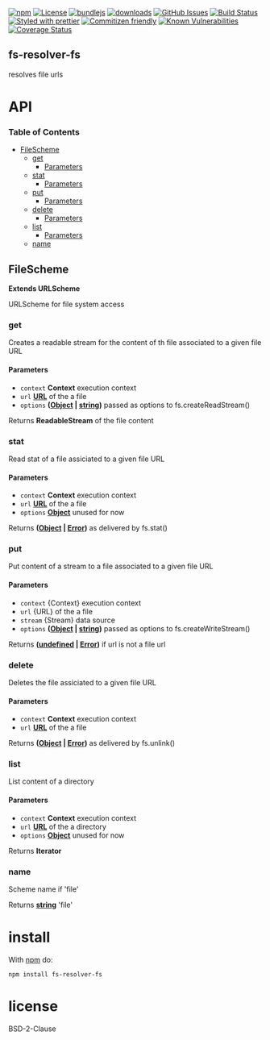 [![npm](https://img.shields.io/npm/v/fs-resolver-fs.svg)](https://www.npmjs.com/package/fs-resolver-fs)
[![License](https://img.shields.io/badge/License-0BSD-blue.svg)](https://spdx.org/licenses/0BSD.html)
[![bundlejs](https://deno.bundlejs.com/?q=fs-resolver-fs\&badge=detailed)](https://bundlejs.com/?q=fs-resolver-fs)
[![downloads](http://img.shields.io/npm/dm/fs-resolver-fs.svg?style=flat-square)](https://npmjs.org/package/fs-resolver-fs)
[![GitHub Issues](https://img.shields.io/github/issues/arlac77/fs-resolver-fs.svg?style=flat-square)](https://github.com/arlac77/fs-resolver-fs/issues)
[![Build Status](https://img.shields.io/endpoint.svg?url=https%3A%2F%2Factions-badge.atrox.dev%2Farlac77%2Ffs-resolver-fs%2Fbadge\&style=flat)](https://actions-badge.atrox.dev/arlac77/fs-resolver-fs/goto)
[![Styled with prettier](https://img.shields.io/badge/styled_with-prettier-ff69b4.svg)](https://github.com/prettier/prettier)
[![Commitizen friendly](https://img.shields.io/badge/commitizen-friendly-brightgreen.svg)](http://commitizen.github.io/cz-cli/)
[![Known Vulnerabilities](https://snyk.io/test/github/arlac77/fs-resolver-fs/badge.svg)](https://snyk.io/test/github/arlac77/fs-resolver-fs)
[![Coverage Status](https://coveralls.io/repos/arlac77/fs-resolver-fs/badge.svg)](https://coveralls.io/github/arlac77/fs-resolver-fs)

## fs-resolver-fs

resolves file urls

# API

<!-- Generated by documentation.js. Update this documentation by updating the source code. -->

### Table of Contents

*   [FileScheme](#filescheme)
    *   [get](#get)
        *   [Parameters](#parameters)
    *   [stat](#stat)
        *   [Parameters](#parameters-1)
    *   [put](#put)
        *   [Parameters](#parameters-2)
    *   [delete](#delete)
        *   [Parameters](#parameters-3)
    *   [list](#list)
        *   [Parameters](#parameters-4)
    *   [name](#name)

## FileScheme

**Extends URLScheme**

URLScheme for file system access

### get

Creates a readable stream for the content of th file associated to a given file URL

#### Parameters

*   `context` **Context** execution context
*   `url` **[URL](https://developer.mozilla.org/docs/Web/API/URL/URL)** of the a file
*   `options` **([Object](https://developer.mozilla.org/docs/Web/JavaScript/Reference/Global_Objects/Object) | [string](https://developer.mozilla.org/docs/Web/JavaScript/Reference/Global_Objects/String))** passed as options to fs.createReadStream()

Returns **ReadableStream** of the file content

### stat

Read stat of a file assiciated to a given file URL

#### Parameters

*   `context` **Context** execution context
*   `url` **[URL](https://developer.mozilla.org/docs/Web/API/URL/URL)** of the a file
*   `options` **[Object](https://developer.mozilla.org/docs/Web/JavaScript/Reference/Global_Objects/Object)** unused for now

Returns **([Object](https://developer.mozilla.org/docs/Web/JavaScript/Reference/Global_Objects/Object) | [Error](https://developer.mozilla.org/docs/Web/JavaScript/Reference/Global_Objects/Error))** as delivered by fs.stat()

### put

Put content of a stream to a file associated to a given file URL

#### Parameters

*   `context`  {Context} execution context
*   `url`  {URL} of the a file
*   `stream`  {Stream} data source
*   `options` **([Object](https://developer.mozilla.org/docs/Web/JavaScript/Reference/Global_Objects/Object) | [string](https://developer.mozilla.org/docs/Web/JavaScript/Reference/Global_Objects/String))** passed as options to fs.createWriteStream()

Returns **([undefined](https://developer.mozilla.org/docs/Web/JavaScript/Reference/Global_Objects/undefined) | [Error](https://developer.mozilla.org/docs/Web/JavaScript/Reference/Global_Objects/Error))** if url is not a file url

### delete

Deletes the file assiciated to a given file URL

#### Parameters

*   `context` **Context** execution context
*   `url` **[URL](https://developer.mozilla.org/docs/Web/API/URL/URL)** of the a file

Returns **([Object](https://developer.mozilla.org/docs/Web/JavaScript/Reference/Global_Objects/Object) | [Error](https://developer.mozilla.org/docs/Web/JavaScript/Reference/Global_Objects/Error))** as delivered by fs.unlink()

### list

List content of a directory

#### Parameters

*   `context` **Context** execution context
*   `url` **[URL](https://developer.mozilla.org/docs/Web/API/URL/URL)** of the a directory
*   `options` **[Object](https://developer.mozilla.org/docs/Web/JavaScript/Reference/Global_Objects/Object)** unused for now

Returns **Iterator**&#x20;

### name

Scheme name if 'file'

Returns **[string](https://developer.mozilla.org/docs/Web/JavaScript/Reference/Global_Objects/String)** 'file'

# install

With [npm](http://npmjs.org) do:

```shell
npm install fs-resolver-fs
```

# license

BSD-2-Clause

